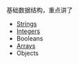 基础数据结构，重点讲了
- [Strings](./2b1a_Strings)
- [Integers](./2b1b_integers)
- Booleans
- [Arrays](./2b1d_Arrays)
- Objects